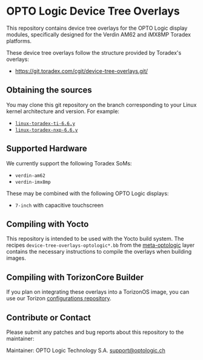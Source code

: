 # OPTO Logic Device Tree Overlays

This repository contains device tree overlays for the OPTO Logic display
modules, specifically designed for the Verdin AM62 and iMX8MP Toradex platforms.

These device tree overlays follow the structure provided by Toradex's overlays:
 - https://git.toradex.com/cgit/device-tree-overlays.git/

## Obtaining the sources

You may clone this git repository on the branch corresponding to your Linux
kernel architecture and version. For example:
 - [`linux-toradex-ti-6.6.y`](https://github.com/optologic/device-tree-overlays-optologic/tree/linux-toradex-ti-6.6.y)
 - [`linux-toradex-nxp-6.6.y`](https://github.com/optologic/device-tree-overlays-optologic/tree/linux-toradex-nxp-6.6.y)

## Supported Hardware

We currently support the following Toradex SoMs:
 - `verdin-am62`
 - `verdin-imx8mp`

These may be combined with the following OPTO Logic displays:
 - `7-inch` with capacitive touchscreen

## Compiling with Yocto

This repository is intended to be used with the Yocto build system. The recipes
`device-tree-overlays-optologic*.bb` from the
[meta-optologic](https://github.com/optologic/meta-optologic) layer contains the
necessary instructions to compile the overlays when building images.

## Compiling with TorizonCore Builder

If you plan on integrating these overlays into a TorizonOS image, you can use
our Torizon [configurations
repository](https://github.com/optologic/torizon-optologic).

## Contribute or Contact

Please submit any patches and bug reports about this repository to the maintainer:

Maintainer: OPTO Logic Technology S.A. <support@optologic.ch>
